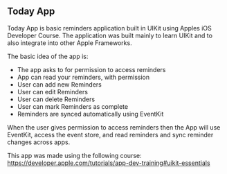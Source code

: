 ## Today App

Today App is basic reminders application built in UIKit using Apples iOS Developer Course. The application was built mainly to learn UIKit and to also integrate into other Apple Frameworks.

The basic idea of the app is:

* The app asks to for permission to access reminders
* App can read your reminders, with permission
* User can add new Reminders
* User can edit Reminders
* User can delete Reminders
* User can mark Reminders as complete
* Reminders are synced automatically using EventKit

When the user gives permission to access reminders then the App will use EventKit, access the event store, and read reminders and sync reminder changes across apps.

This app was made using the following course: https://developer.apple.com/tutorials/app-dev-training#uikit-essentials